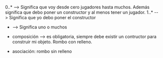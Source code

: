 0..* --> Significa que voy desde cero jugadores hasta muchos. Además significa que debo poner un constructor y al menos tener un jugador.
1..* --> Significa que yo debo poner el constructor

+ --> Significa uno o muchos


+ composición --> es obligatoria, siempre debe existir un contructor para construir mi objeto. Rombo con relleno.

+ asociación: rombo sin relleno
